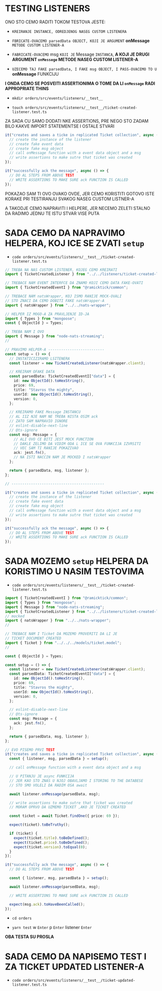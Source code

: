 # TESTING LISTENERS

ONO STO CEMO RADITI TOKOM TESTOVA JESTE:

- `KREIRANJE INSTANCE, ODREDJENOG NASEG CUSTOM LISTENERA`

- `FBRICATE-OVACEMO parsedData OBJECT, KOJI JE ARGUMENT` **onMessage** `METODE CUSTOM LISTENER-A`

- `FABRICATE-OVACEMO` msg `KOJI JE` Message `INSTANCA`, **A KOJI JE DRUGI ARGUMENT `onMessege` METODE NASEG CUSTOM LISTENER-A**

- `UZECEMO TAJ FAKE parsedData, I FAKE msg OBJECT, I PASS-OVACEMO TO U` **onMessage** FUNKCIJU

**I ONDA CEMO SE POSVEITI ASSERTIONIMA O TOME DA LI `onMessage` RADI APPROPRIATE THINS**

- `mkdir orders/src/events/listeners/__test__`

- `touch orders/src/events/listeners/__test__/ticket-created-listener.test.ts`

ZA SADA CU SAMO DODATI NKE ASSERTIONS, PRE NEGO STO ZADAM BILO KAKVE IMPORT STATEMENTSE I OSTALE STVARI

```ts
it("creates and saves a ticke in replicated Ticket collection", async () => {
  // create the instance of the listener
  // create fake event data
  // create fake msg object
  // call onMessage function with a event data object and a msg
  // write assertions to make sutre that ticket was created
});

it("successfully ack the message", async () => {
  // DO AL STEPS FROM ABOVE TEST
  // WRITE ASSERTIONS TO MAKE SURE ack FUNCTION IS CALLED
});

```

POKAZAO SAM TI OVO OVAKO OVDE, JER CEMO KORISTITI GOTOVO ISTE KORAKE PRI TESTIRANJU SVAKOG NASEG CUSTOM LISTNER-A

A TAKODJE CEMO NAPRAVITI I HELPERE, JER NECEMO ZELETI STALNO DA RADIMO JEDNU TE ISTU STVAR VISE PUTA

# SADA CEMO DA NAPRAVIMO HELPERA, KOJ ICE SE ZVATI `setup`

- `code orders/src/events/listeners/__test__/ticket-created-listener.test.ts`

```ts
// TREBA NA NAS CUSTOM LISTENER, KOJEG CEMO KREIRATI
import { TicketCreatedListener } from "../../listeners/ticket-created-listener";

// TREBACE NAM EVENT INTERFCE DA ZNAMO KOJI CEMO DATA FAKE-OVATI
import { TicketCreatedEventI } from "@ramicktick/common";

// TREBACE NAM natsWrapper, KOJ ISMO RANIJE MOCK-OVALI
// STO ZNACI DA CEMO DOBITI FAKE natsWrapper-A
import { natsWrapper } from "../../nats-wrapper";

// HELPER IZ MOGO-A ZA PRAVLJENJE ID-JA
import { Types } from "mongoose";
const { ObjectId } = Types;

// TREBA NAM I OVO
import { Message } from "node-nats-streaming";
//

// PRAVIMO HELPER-A --------------------------
const setup = () => {
  // INSTATICIZIRAMO LSITENERA
  const listener = new TicketCreatedListener(natsWrapper.client);

  // KREIRAM OFAKE DATA
  const parsedData: TicketCreatedEventI["data"] = {
    id: new ObjectId().toHexString(),
    price: 69,
    title: "Stavros the mighty",
    userId: new ObjectId().toHexString(),
    version: 0,
  };

  // KREIRAMO FAKE Message INSTANCU
  // AL IIZ NJE NAM NE TREBA NISTA OSIM ack
  // ZATO SAM NAPRAVIO IGNORE
  // eslint-disable-next-line
  // @ts-ignore
  const msg: Message = {
    // ALI OVO CE BITI JEST MOCK FUNCTION
    // DAKLE ZELIMO DA VIDIM ODA L ICE SE OVA FUNKCIJA IZVRSITI
    // VEC SAM TI RANIJE POKAZIVAO
    ack: jest.fn(),
    // NA ISTI NACCIN NAM JE MOCKED I natsWrapper
  };

  return { parsedData, msg, listener };
};

// -------------------------------------------

it("creates and saves a ticke in replicated Ticket collection", async () => {
  // create the instance of the listener
  // create fake event data
  // create fake msg object
  // call onMessage function with a event data object and a msg
  // write assertions to make sutre that ticket was created
});

it("successfully ack the message", async () => {
  // DO AL STEPS FROM ABOVE TEST
  // WRITE ASSERTIONS TO MAKE SURE ack FUNCTION IS CALLED
});

```

# SADA MOZEMO `setup` HELPERA DA KORISTIMO U NASIM TESTOVIMA

- `code orders/src/events/listeners/__test__/ticket-created-listener.test.ts`

```ts
import { TicketCreatedEventI } from "@ramicktick/common";
import { Types } from "mongoose";
import { Message } from "node-nats-streaming";
import { TicketCreatedListener } from "../../listeners/ticket-created-listener";
// mocked
import { natsWrapper } from "../../nats-wrapper";
//

// TREBACE NAM I Ticket DA MOZEMO PROVERITI DA LI JE
// TICKET DOCUMENT CREATED
import { Ticket } from "../../../models/ticket.model";
//

const { ObjectId } = Types;

const setup = () => {
  const listener = new TicketCreatedListener(natsWrapper.client);
  const parsedData: TicketCreatedEventI["data"] = {
    id: new ObjectId().toHexString(),
    price: 69,
    title: "Stavros the mighty",
    userId: new ObjectId().toHexString(),
    version: 0,
  };

  // eslint-disable-next-line
  // @ts-ignore
  const msg: Message = {
    ack: jest.fn(),
  };

  return { parsedData, msg, listener };
};

// EVO PISEMO PRVI TEST
it("creates and saves a ticke in replicated Ticket collection", async () => {
  const { listener, msg, parsedData } = setup();

  // call onMessage function with a event data object and a msg

  // U PITANJU JE async FUNKCIJA
  // JER KAO STO ZNAS U NJOJ OBAVLJAMO I STORING TO THE DATABESE
  // STO SMO VOLELI DA RADIM OSA await

  await listener.onMessage(parsedData, msg);

  // write assertions to make sutre that ticket was created
  // MORAM OPRVO DA UZMEMO TICKET ,AKO JE TICKET CREATED

  const ticket = await Ticket.findOne({ price: 69 });

  expect(ticket).toBeTruthy();

  if (ticket) {
    expect(ticket.title).toBeDefined();
    expect(ticket.price).toBeDefined();
    expect(ticket.version).toEqual(0);
  }
});

it("successfully ack the message", async () => {
  // DO AL STEPS FROM ABOVE TEST

  const { listener, msg, parsedData } = setup();

  await listener.onMessage(parsedData, msg);

  // WRITE ASSERTIONS TO MAKE SURE ack FUNCTION IS CALLED

  expect(msg.ack).toHaveBeenCalled();
});

```

- `cd orders`

- `yarn test` w `Enter` p `Enter` listener `Enter`

**OBA TESTA SU PROSLA**

# SADA CEMO DA NAPISEMO TEST I ZA TICKET UPDATED LISTENER-A

- `code orders/src/events/listeners/__test__/ticket-updated-listener.test.ts`

```ts

```
